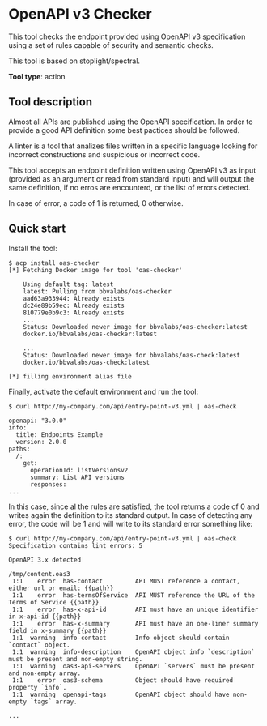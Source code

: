 # OpenAPI v3 Checker

This tool checks the endpoint provided using OpenAPI v3 specification
using a set of rules capable of security and semantic checks.

This tool is based on stoplight/spectral.

**Tool type**: action

## Tool description

Almost all APIs are published using the OpenAPI specification. In order to
provide a good API definition some best pactices should be followed.

A linter is a tool that analizes files written in a specific language looking
for incorrect constructions and suspicious or incorrect code.

This tool accepts an endpoint definition written using OpenAPI v3 as input
(provided as an argument or read from standard input) and will output the same
definition, if no erros are encounterd, or the list of errors detected.

In case of error, a code of 1 is returned, 0 otherwise.

## Quick start

Install the tool:

```console
$ acp install oas-checker
[*] Fetching Docker image for tool 'oas-checker'

    Using default tag: latest
    latest: Pulling from bbvalabs/oas-checker
    aad63a933944: Already exists
    dc24e89b59ec: Already exists
    810779e0b9c3: Already exists
    ...
    Status: Downloaded newer image for bbvalabs/oas-checker:latest
    docker.io/bbvalabs/oas-checker:latest

    ...
    Status: Downloaded newer image for bbvalabs/oas-check:latest
    docker.io/bbvalabs/oas-check:latest

[*] filling environment alias file
```

Finally, activate the default environment and run the tool:

```console
$ curl http://my-company.com/api/entry-point-v3.yml | oas-check

openapi: "3.0.0"
info:
  title: Endpoints Example
  version: 2.0.0
paths:
  /:
    get:
      operationId: listVersionsv2
      summary: List API versions
      responses:
...
```

In this case, since al the rules are satisfied,
the tool returns a code of 0 and writes again the definition to its standard
output. In case of detecting any error, the code will be 1 and will write to
its standard error something like:

```console
$ curl http://my-company.com/api/entry-point-v3.yml | oas-check
Specification contains lint errors: 5

OpenAPI 3.x detected

/tmp/content.oas3
 1:1    error  has-contact         API MUST reference a contact, either url or email: {{path}}
 1:1    error  has-termsOfService  API MUST reference the URL of the Terms of Service {{path}}
 1:1    error  has-x-api-id        API must have an unique identifier in x-api-id {{path}}
 1:1    error  has-x-summary       API must have an one-liner summary field in x-summary {{path}}
 1:1  warning  info-contact        Info object should contain `contact` object.
 1:1  warning  info-description    OpenAPI object info `description` must be present and non-empty string.
 1:1  warning  oas3-api-servers    OpenAPI `servers` must be present and non-empty array.
 1:1    error  oas3-schema         Object should have required property `info`.
 1:1  warning  openapi-tags        OpenAPI object should have non-empty `tags` array.

...
```
